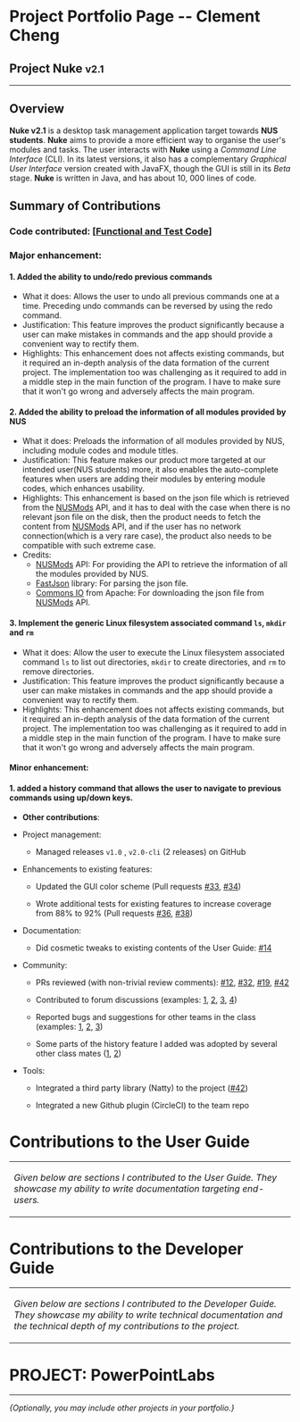 # Project Portfolio Page -- Clement Cheng
## Project Nuke <small>v2.1</small>

<hr>

## Overview
**Nuke v2.1** is a desktop task management application target towards **NUS students**.  **Nuke** aims to provide a more efficient way to organise the user's modules and tasks. The user interacts with **Nuke** using a _Command Line Interface_ (CLI). In its latest versions, it also has a complementary _Graphical User Interface_ version created with JavaFX, though the GUI is still in its _Beta_ stage. **Nuke** is written in Java, and has about 10, 000 lines of code.

## Summary of Contributions

### **Code contributed**: \[[Functional and Test Code](https://nus-cs2113-ay1920s2.github.io/tp-dashboard/#breakdown=true&search=a11riseforme)\]

### Major enhancement:

#### 1. Added the ability to undo/redo previous commands

- What it does: Allows the user to undo all previous commands one at a time. Preceding undo commands can be reversed by using the redo command.
- Justification: This feature improves the product significantly because a user can make mistakes in commands and the app should provide a convenient way to rectify them.
- Highlights: This enhancement does not affects existing commands, but it required an in-depth analysis of the data formation of the current project. The implementation too was challenging as it required to add in a middle step in the main function of the program. I have to make sure that it won't go wrong and adversely affects the main program.

#### 2. Added the ability to preload the information of all modules provided by NUS

- What it does: Preloads the information of all modules provided by NUS, including module codes and module titles.
- Justification: This feature makes our product more targeted at our intended user(NUS students) more, it also enables the auto-complete features when users are adding their modules by entering module codes, which enhances usability.
- Highlights: This enhancement is based on the json file which is retrieved from the [NUSMods](https://api.nusmods.com/v2/) API, and it has to deal with the case when there is no relevant json file on the disk, then the product needs to fetch the content from [NUSMods](https://api.nusmods.com/v2/) API, and if the user has no network connection(which is a very rare case), the product also needs to be compatible with such extreme case.
- Credits: 
  - [NUSMods](https://api.nusmods.com/v2/) API: For providing the API to retrieve the information of all the modules provided by NUS.
  - [FastJson](https://github.com/alibaba/fastjson) library: For parsing the json file.
  - [Commons IO](http://commons.apache.org/proper/commons-io/) from Apache: For downloading the json file from [NUSMods](https://api.nusmods.com/v2/) API.

#### 3. Implement the generic Linux filesystem associated command `ls`, `mkdir` and `rm`

- What it does: Allow the user to execute the Linux filesystem associated command `ls` to list out directories, `mkdir` to create directories, and `rm` to remove directories.
- Justification: This feature improves the product significantly because a user can make mistakes in commands and the app should provide a convenient way to rectify them.
- Highlights: This enhancement does not affects existing commands, but it required an in-depth analysis of the data formation of the current project. The implementation too was challenging as it required to add in a middle step in the main function of the program. I have to make sure that it won't go wrong and adversely affects the main program.

#### **Minor enhancement**: 

#### 1. added a history command that allows the user to navigate to previous commands using up/down keys.


-   **Other contributions**:
-   Project management:
    
    -   Managed releases `v1.0` ,  `v2.0-cli` (2 releases) on GitHub
    
-   Enhancements to existing features:
    
    -   Updated the GUI color scheme (Pull requests [\#33](https://github.com), [\#34](https://github.com))
    
    -   Wrote additional tests for existing features to increase coverage from 88% to 92% (Pull requests [\#36](https://github.com), [\#38](https://github.com))
    
-   Documentation:
    
    -   Did cosmetic tweaks to existing contents of the User Guide: [\#14](https://github.com)
    
-   Community:
    
    -   PRs reviewed (with non-trivial review comments): [\#12](https://github.com), [\#32](https://github.com), [\#19](https://github.com), [\#42](https://github.com)
    
    -   Contributed to forum discussions (examples: [1](https://github.com), [2](https://github.com), [3](https://github.com), [4](https://github.com))
    
    -   Reported bugs and suggestions for other teams in the class (examples: [1](https://github.com), [2](https://github.com), [3](https://github.com))
    
    -   Some parts of the history feature I added was adopted by several other class mates ([1](https://github.com), [2](https://github.com))
    
-   Tools:
    
    -   Integrated a third party library (Natty) to the project ([\#42](https://github.com))
    
    -   Integrated a new Github plugin (CircleCI) to the team repo

Contributions to the User Guide
===============================

<table><colgroup><col style="width: 100%" /></colgroup><tbody><tr class="odd"><td><p><em>Given below are sections I contributed to the User Guide. They showcase my ability to write documentation targeting end-users.</em></p></td></tr></tbody></table>

Contributions to the Developer Guide
====================================

<table><colgroup><col style="width: 100%" /></colgroup><tbody><tr class="odd"><td><p><em>Given below are sections I contributed to the Developer Guide. They showcase my ability to write technical documentation and the technical depth of my contributions to the project.</em></p></td></tr></tbody></table>

PROJECT: PowerPointLabs
=======================

---

*{Optionally, you may include other projects in your portfolio.}*